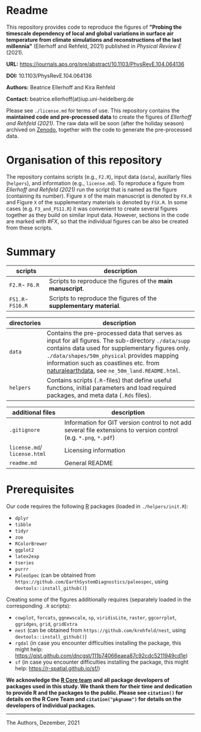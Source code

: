 # Readme

This repository provides code to reproduce the figures of **"Probing the timescale dependency of local and global variations in surface air temperature from climate simulations and reconstructions of the last millennia"** (Ellerhoff and Rehfeld, 2021) published in *Physical Review E* (2021).

**URL:** https://journals.aps.org/pre/abstract/10.1103/PhysRevE.104.064136

**DOI:** 10.1103/PhysRevE.104.064136

**Authors:** Beatrice Ellerhoff and Kira Rehfeld 

**Contact:** beatrice.ellerhoff(at)iup.uni-heidelberg.de

Please see `./license.md` for terms of use. This repository contains the **maintained code and pre-processed data** to create the figures of *Ellerhoff and Rehfeld (2021)*. The raw data will be soon (after the holiday season) archived on [Zenodo](https://www.zenodo.org/), together with the code to generate the pre-processed data. 

# Organisation of this repository

The repository contains scripts (e.g., `F2.R`), input data (`data`), auxillarly files (`helpers`), and information (e.g., `license.md`). To reproduce a figure from *Ellerhoff and Rehfeld (2021)* run the script that is named as the figure (containing its number). Figure `X` of the main manuscript is denoted by `FX.R` and Figure `X` of the supplementary materials is denoted by `FSX.R`. In some cases (e.g. `F3_and_FS11.R`) it was convenient to create several figures together as they build on similar input data. However, sections in the code are marked with *#FX*, so that the individual figures can be also be created from these scripts.  

# Summary

scripts | description
---- | ----------
`F2.R`- `F6.R` | Scripts to reproduce the figures of the **main manuscript**.
`FS1.R`- `FS16.R`| Scripts to reproduce the figures of the **supplementary material**.

directories | description
---- | ----------
`data` | Contains the pre-processed data that serves as input for all figures. The sub-directory `./data/supp` contains data used for supplementary figures only. `./data/shapes/50m_physical` provides mapping information such as coastlines etc. from [naturalearthdata](https://www.naturalearthdata.com/downloads/110m-physical-vectors/), see `ne_50m_land.README.html`. 
`helpers`| Contains scripts (`.R`-files) that define useful functions, initial parameters and load required packages, and meta data (`.Rds` files).

additional files | description
---- | ----------
`.gitignore` | Information for GIT version control to not add several file extensions to version control (e.g. `*.png`, `*.pdf`)
`license.md`/ `license.html` | Licensing information
`readme.md` | General README

# Prerequisites

Our code requires the following [R](https://www.r-project.org/) packages (loaded in `./helpers/init.R`):

- `dplyr`
- `tibble`
- `tidyr`
- `zoo`
- `RColorBrewer`
- `ggplot2`
- `latex2exp`
- `tseries`
- `purrr`
- `PaleoSpec` (can be obtained from `https://github.com/EarthSystemDiagnostics/paleospec`, using `devtools::install_github()`)

Creating some of the figures additionally requires (separately loaded in the corresponding `.R` scripts):

- `cowplot`, `forcats`, `ggnewscale`, `sp`, `viridisLite`, `raster`, `ggcorrplot`, `ggridges`, `grid`, `gridExtra`
- `nest` (can be obtained from `https://github.com/krehfeld/nest`, using `devtools::install_github()`)
- `rgdal` (in case you encounter difficulties installing the package, this might help: https://gist.github.com/dncgst/111b74066eaea87c92cdc5211949cd1e)
- `sf` (in case you encounter difficulties installing the package, this might help: https://r-spatial.github.io/sf/)

**We acknowledge the [R Core team](https://www.R-project.org/) and all package developers of packages used in this study. We thank them for their time and dedication to provide R and the packages to the public. Please see `citation()` for details on the R Core Team and `citation("pkgname")` for details on the developers of individual packages.**


----

The Authors, Dezember, 2021